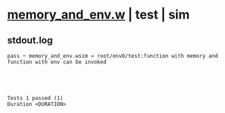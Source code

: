 # [memory_and_env.w](../../../../../../examples/tests/sdk_tests/function/memory_and_env.w) | test | sim

## stdout.log
```log
pass ─ memory_and_env.wsim » root/env0/test:function with memory and function with env can be invoked
 




Tests 1 passed (1) 
Duration <DURATION>

```

